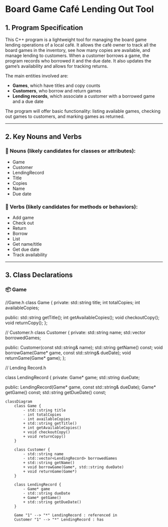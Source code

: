 ﻿# Board Game Café Lending Out Tool 

## 1. Program Specification

This C++ program is a lightweight tool for managing the board game lending operations of a local café. It allows the café owner to track all the board games in the inventory, see how many copies are available, and manage lending to customers. When a customer borrows a game, the program records who borrowed it and the due date. It also updates the game’s availability and allows for tracking returns.

The main entities involved are:  
- **Games**, which have titles and copy counts  
- **Customers**, who borrow and return games  
- **Lending records**, which associate a customer with a borrowed game and a due date

The program will offer basic functionality: listing available games, checking out games to customers, and marking games as returned.

---

## 2. Key Nouns and Verbs

### 🔑 Nouns (likely candidates for classes or attributes):
- Game
- Customer
- LendingRecord
- Title
- Copies
- Name
- Due date

### 🔧 Verbs (likely candidates for methods or behaviors):
- Add game
- Check out
- Return
- Borrow
- List
- Get name/title
- Get due date
- Track availability

---

## 3. Class Declarations

### 📦 Game

//Game.h
class Game {
private:
    std::string title;
    int totalCopies;
    int availableCopies;

public:
    std::string getTitle();
    int getAvailableCopies();
    void checkoutCopy();
    void returnCopy();
};

// Customer.h
class Customer {
private:
    std::string name;
    std::vector<LendingRecord> borrowedGames;

public:
    Customer(const std::string& name);
    std::string getName() const;
    void borrowGame(Game* game, const std::string& dueDate);
    void returnGame(Game* game);
};

// Lending Record.h 

class LendingRecord {
private:
    Game* game;
    std::string dueDate;

public:
    LendingRecord(Game* game, const std::string& dueDate);
    Game* getGame() const;
    std::string getDueDate() const;


```mermaid
classDiagram
    class Game {
        - std::string title
        - int totalCopies
        - int availableCopies
        + std::string getTitle()
        + int getAvailableCopies()
        + void checkoutCopy()
        + void returnCopy()
    }

    class Customer {
        - std::string name
        - std::vector<LendingRecord> borrowedGames
        + std::string getName()
        + void borrowGame(Game*, std::string dueDate)
        + void returnGame(Game*)
    }

    class LendingRecord {
        - Game* game
        - std::string dueDate
        + Game* getGame()
        + std::string getDueDate()
    }

    Game "1" --> "*" LendingRecord : referenced in
    Customer "1" --> "*" LendingRecord : has